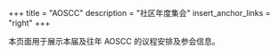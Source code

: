 +++
title = "AOSCC"
description = "社区年度集会"
insert_anchor_links = "right"
+++

本页面用于展示本届及往年 AOSCC 的议程安排及参会信息。
